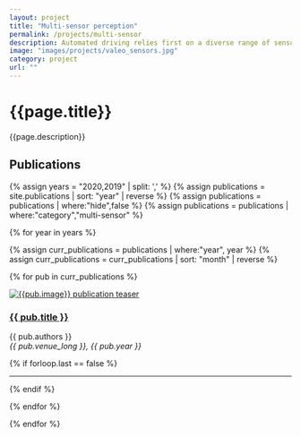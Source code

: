 ```yaml
---
layout: project
title: "Multi-sensor perception"
permalink: /projects/multi-sensor
description: Automated driving relies first on a diverse range of sensors, like Valeo’s <a href="https://www.valeo.com/en/360-vue/">fish-eye cameras</a>, <a href="https://www.valeo.com/en/valeo-scala/">LiDARs</a>, radars and <a href="https://www.valeo.com/en/ultrasonic-parking-sensors/">ultrasonics</a>. Exploiting at best the outputs of each of these sensors at any instant is fundamental to understand the complex environment of the vehicle and gain robustness. To this end, we explore various machine learning approaches where sensors are considered either in isolation (as radar in <a href="https://arxiv.org/abs/2005.01456">Carrada</a> at ICPR’20) or collectively (as in <a href="https://valeoai.github.io/blog/publications/xmuda/">xMUDA</a> at CVPR’20).
image: "images/projects/valeo_sensors.jpg"
category: project
url: ""
---
```




<h1>{{page.title}}</h1> 
<p>{{page.description}}</p>


<h2>Publications</h2>

{% assign years = "2020,2019" | split: ',' %}
{% assign publications = site.publications | sort: "year" | reverse %}
{% assign publications = publications | where:"hide",false %}
{% assign publications = publications | where:"category","multi-sensor" %}

{% for year in years %}

{% assign curr_publications = publications | where:"year", year %}
{% assign curr_publications = curr_publications | sort: "month" | reverse %}

{% for pub in curr_publications %}

<div class="row">
    <div class="col-md-4">
         <div class="pubteaserbs">
            <a href="{{site.url  | append: site.baseurl | append: pub.permalink}}">
            <img class="media-object" src="../{{ pub.image }}" alt="{{pub.image}} publication teaser"/>
             </a>
        </div>
    </div>
    <!-- <div class="col-md-1"></div> -->
    <div class="col-md-8">
        <div class="pubitembs">
  <h3><a href="{{site.url  | append: site.baseurl | append: pub.permalink}}">{{ pub.title }}</a></h3>
  <p class="b">{{ pub.authors }}
    <br>
    <em>{{ pub.venue_long }}, {{ pub.year }}</em>
   </p>
</div>
</div>
</div>


{% if forloop.last == false %}
<hr>
{% endif %}

{% endfor %} 

{% endfor %} 

